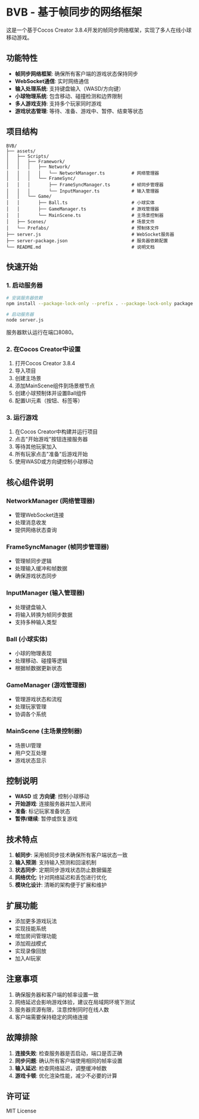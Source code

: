 # BVB - 基于帧同步的网络框架

这是一个基于Cocos Creator 3.8.4开发的帧同步网络框架，实现了多人在线小球移动游戏。

## 功能特性

- **帧同步网络框架**: 确保所有客户端的游戏状态保持同步
- **WebSocket通信**: 实时网络通信
- **输入处理系统**: 支持键盘输入（WASD/方向键）
- **小球物理系统**: 包含移动、碰撞检测和边界限制
- **多人游戏支持**: 支持多个玩家同时游戏
- **游戏状态管理**: 等待、准备、游戏中、暂停、结束等状态

## 项目结构

```
BVB/
├── assets/
│   ├── Scripts/
│   │   ├── Framework/
│   │   │   ├── Network/
│   │   │   │   └── NetworkManager.ts          # 网络管理器
│   │   │   └── FrameSync/
│   │   │       ├── FrameSyncManager.ts        # 帧同步管理器
│   │   │       └── InputManager.ts            # 输入管理器
│   │   └── Game/
│   │       ├── Ball.ts                        # 小球实体
│   │       ├── GameManager.ts                 # 游戏管理器
│   │       └── MainScene.ts                   # 主场景控制器
│   ├── Scenes/                                # 场景文件
│   └── Prefabs/                               # 预制体文件
├── server.js                                  # WebSocket服务器
├── server-package.json                        # 服务器依赖配置
└── README.md                                  # 说明文档
```

## 快速开始

### 1. 启动服务器

```bash
# 安装服务器依赖
npm install --package-lock-only --prefix . --package-lock-only package.json

# 启动服务器
node server.js
```

服务器默认运行在端口8080。

### 2. 在Cocos Creator中设置

1. 打开Cocos Creator 3.8.4
2. 导入项目
3. 创建主场景
4. 添加MainScene组件到场景根节点
5. 创建小球预制体并设置Ball组件
6. 配置UI元素（按钮、标签等）

### 3. 运行游戏

1. 在Cocos Creator中构建并运行项目
2. 点击"开始游戏"按钮连接服务器
3. 等待其他玩家加入
4. 所有玩家点击"准备"后游戏开始
5. 使用WASD或方向键控制小球移动

## 核心组件说明

### NetworkManager (网络管理器)
- 管理WebSocket连接
- 处理消息收发
- 提供网络状态查询

### FrameSyncManager (帧同步管理器)
- 管理帧同步逻辑
- 处理输入缓冲和帧数据
- 确保游戏状态同步

### InputManager (输入管理器)
- 处理键盘输入
- 将输入转换为帧同步数据
- 支持多种输入类型

### Ball (小球实体)
- 小球的物理表现
- 处理移动、碰撞等逻辑
- 根据帧数据更新状态

### GameManager (游戏管理器)
- 管理游戏状态和流程
- 处理玩家管理
- 协调各个系统

### MainScene (主场景控制器)
- 场景UI管理
- 用户交互处理
- 游戏状态显示

## 控制说明

- **WASD** 或 **方向键**: 控制小球移动
- **开始游戏**: 连接服务器并加入房间
- **准备**: 标记玩家准备状态
- **暂停/继续**: 暂停或恢复游戏

## 技术特点

1. **帧同步**: 采用帧同步技术确保所有客户端状态一致
2. **输入预测**: 支持输入预测和回滚机制
3. **状态同步**: 定期同步游戏状态防止数据偏差
4. **网络优化**: 针对网络延迟和丢包进行优化
5. **模块化设计**: 清晰的架构便于扩展和维护

## 扩展功能

- 添加更多游戏玩法
- 实现技能系统
- 增加房间管理功能
- 添加观战模式
- 实现录像回放
- 加入AI玩家

## 注意事项

1. 确保服务器和客户端的帧率设置一致
2. 网络延迟会影响游戏体验，建议在局域网环境下测试
3. 服务器资源有限，注意控制同时在线人数
4. 客户端需要保持稳定的网络连接

## 故障排除

1. **连接失败**: 检查服务器是否启动，端口是否正确
2. **同步问题**: 确认所有客户端使用相同的帧率设置
3. **输入延迟**: 检查网络延迟，调整缓冲帧数
4. **游戏卡顿**: 优化渲染性能，减少不必要的计算

## 许可证

MIT License